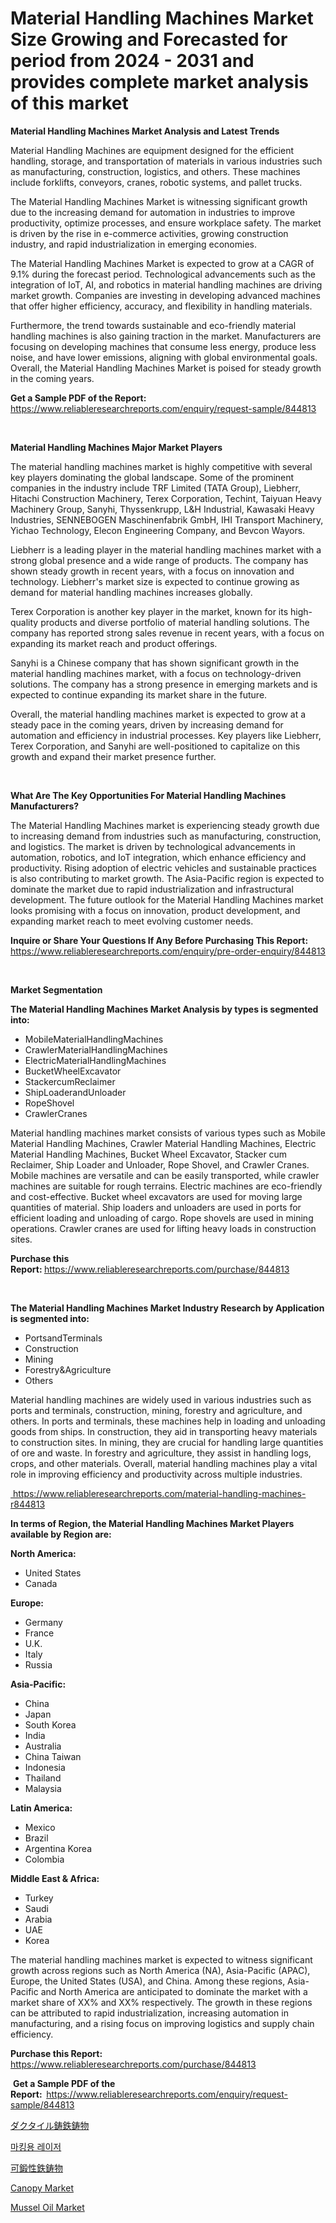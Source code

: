 <p><h1>Material Handling Machines Market Size Growing and Forecasted for period from 2024 - 2031 and provides complete market analysis of this market</h1></p><p><strong>Material Handling Machines Market Analysis and Latest Trends</strong></p>
<p><p>Material Handling Machines are equipment designed for the efficient handling, storage, and transportation of materials in various industries such as manufacturing, construction, logistics, and others. These machines include forklifts, conveyors, cranes, robotic systems, and pallet trucks.</p><p>The Material Handling Machines Market is witnessing significant growth due to the increasing demand for automation in industries to improve productivity, optimize processes, and ensure workplace safety. The market is driven by the rise in e-commerce activities, growing construction industry, and rapid industrialization in emerging economies. </p><p>The Material Handling Machines Market is expected to grow at a CAGR of 9.1% during the forecast period. Technological advancements such as the integration of IoT, AI, and robotics in material handling machines are driving market growth. Companies are investing in developing advanced machines that offer higher efficiency, accuracy, and flexibility in handling materials.</p><p>Furthermore, the trend towards sustainable and eco-friendly material handling machines is also gaining traction in the market. Manufacturers are focusing on developing machines that consume less energy, produce less noise, and have lower emissions, aligning with global environmental goals. Overall, the Material Handling Machines Market is poised for steady growth in the coming years.</p></p>
<p><strong>Get a Sample PDF of the Report:&nbsp;</strong> <a href="https://www.reliableresearchreports.com/enquiry/request-sample/844813">https://www.reliableresearchreports.com/enquiry/request-sample/844813</a></p>
<p>&nbsp;</p>
<p><strong>Material Handling Machines Major Market Players</strong></p>
<p><p>The material handling machines market is highly competitive with several key players dominating the global landscape. Some of the prominent companies in the industry include TRF Limited (TATA Group), Liebherr, Hitachi Construction Machinery, Terex Corporation, Techint, Taiyuan Heavy Machinery Group, Sanyhi, Thyssenkrupp, L&H Industrial, Kawasaki Heavy Industries, SENNEBOGEN Maschinenfabrik GmbH, IHI Transport Machinery, Yichao Technology, Elecon Engineering Company, and Bevcon Wayors.</p><p>Liebherr is a leading player in the material handling machines market with a strong global presence and a wide range of products. The company has shown steady growth in recent years, with a focus on innovation and technology. Liebherr's market size is expected to continue growing as demand for material handling machines increases globally.</p><p>Terex Corporation is another key player in the market, known for its high-quality products and diverse portfolio of material handling solutions. The company has reported strong sales revenue in recent years, with a focus on expanding its market reach and product offerings.</p><p>Sanyhi is a Chinese company that has shown significant growth in the material handling machines market, with a focus on technology-driven solutions. The company has a strong presence in emerging markets and is expected to continue expanding its market share in the future.</p><p>Overall, the material handling machines market is expected to grow at a steady pace in the coming years, driven by increasing demand for automation and efficiency in industrial processes. Key players like Liebherr, Terex Corporation, and Sanyhi are well-positioned to capitalize on this growth and expand their market presence further.</p></p>
<p>&nbsp;</p>
<p><strong>What Are The Key Opportunities For Material Handling Machines Manufacturers?</strong></p>
<p><p>The Material Handling Machines market is experiencing steady growth due to increasing demand from industries such as manufacturing, construction, and logistics. The market is driven by technological advancements in automation, robotics, and IoT integration, which enhance efficiency and productivity. Rising adoption of electric vehicles and sustainable practices is also contributing to market growth. The Asia-Pacific region is expected to dominate the market due to rapid industrialization and infrastructural development. The future outlook for the Material Handling Machines market looks promising with a focus on innovation, product development, and expanding market reach to meet evolving customer needs.</p></p>
<p><strong>Inquire or Share Your Questions If Any Before Purchasing This Report:</strong> <a href="https://www.reliableresearchreports.com/enquiry/pre-order-enquiry/844813">https://www.reliableresearchreports.com/enquiry/pre-order-enquiry/844813</a></p>
<p>&nbsp;</p>
<p><strong>Market Segmentation</strong></p>
<p><strong>The Material Handling Machines Market Analysis by types is segmented into:</strong></p>
<p><ul><li>MobileMaterialHandlingMachines</li><li>CrawlerMaterialHandlingMachines</li><li>ElectricMaterialHandlingMachines</li><li>BucketWheelExcavator</li><li>StackercumReclaimer</li><li>ShipLoaderandUnloader</li><li>RopeShovel</li><li>CrawlerCranes</li></ul></p>
<p><p>Material handling machines market consists of various types such as Mobile Material Handling Machines, Crawler Material Handling Machines, Electric Material Handling Machines, Bucket Wheel Excavator, Stacker cum Reclaimer, Ship Loader and Unloader, Rope Shovel, and Crawler Cranes. Mobile machines are versatile and can be easily transported, while crawler machines are suitable for rough terrains. Electric machines are eco-friendly and cost-effective. Bucket wheel excavators are used for moving large quantities of material. Ship loaders and unloaders are used in ports for efficient loading and unloading of cargo. Rope shovels are used in mining operations. Crawler cranes are used for lifting heavy loads in construction sites.</p></p>
<p><strong>Purchase this Report:&nbsp;</strong><a href="https://www.reliableresearchreports.com/purchase/844813">https://www.reliableresearchreports.com/purchase/844813</a></p>
<p>&nbsp;</p>
<p><strong>The Material Handling Machines Market Industry Research by Application is segmented into:</strong></p>
<p><ul><li>PortsandTerminals</li><li>Construction</li><li>Mining</li><li>Forestry&Agriculture</li><li>Others</li></ul></p>
<p><p>Material handling machines are widely used in various industries such as ports and terminals, construction, mining, forestry and agriculture, and others. In ports and terminals, these machines help in loading and unloading goods from ships. In construction, they aid in transporting heavy materials to construction sites. In mining, they are crucial for handling large quantities of ore and waste. In forestry and agriculture, they assist in handling logs, crops, and other materials. Overall, material handling machines play a vital role in improving efficiency and productivity across multiple industries.</p></p>
<p><a href="https://www.reliableresearchreports.com/material-handling-machines-r844813">&nbsp;https://www.reliableresearchreports.com/material-handling-machines-r844813</a></p>
<p><strong>In terms of Region, the Material Handling Machines Market Players available by Region are:</strong></p>
<p>
    <p> <strong> North America: </strong>
        <ul>
            <li>United States</li>
            <li>Canada</li>
        </ul>
        </p> 
    <p> <strong> Europe: </strong>
        <ul>
            <li>Germany</li>
            <li>France</li>
            <li>U.K.</li>
            <li>Italy</li>
            <li>Russia</li>
        </ul>
        </p> 
    <p> <strong> Asia-Pacific: </strong>
        <ul>
            <li>China</li>
            <li>Japan</li>
            <li>South Korea</li>
            <li>India</li>
            <li>Australia</li>
            <li>China Taiwan</li>
            <li>Indonesia</li>
            <li>Thailand</li>
            <li>Malaysia</li>
        </ul>
        </p> 
    <p> <strong> Latin America: </strong>
        <ul>
            <li>Mexico</li>
            <li>Brazil</li>
            <li>Argentina Korea</li>
            <li>Colombia</li>
        </ul>
        </p> 
    <p> <strong> Middle East & Africa: </strong>
        <ul>
            <li>Turkey</li>
            <li>Saudi</li>
            <li>Arabia</li>
            <li>UAE</li>
            <li>Korea</li>
        </ul>
    </p>
    </p>
<p><p>The material handling machines market is expected to witness significant growth across regions such as North America (NA), Asia-Pacific (APAC), Europe, the United States (USA), and China. Among these regions, Asia-Pacific and North America are anticipated to dominate the market with a market share of XX% and XX% respectively. The growth in these regions can be attributed to rapid industrialization, increasing automation in manufacturing, and a rising focus on improving logistics and supply chain efficiency.</p></p>
<p><strong>Purchase this Report: </strong><a href="https://www.reliableresearchreports.com/purchase/844813">https://www.reliableresearchreports.com/purchase/844813</a></p>
<p>&nbsp;<strong>Get a Sample PDF of the Report:&nbsp;&nbsp;</strong><a href="https://www.reliableresearchreports.com/enquiry/request-sample/844813">https://www.reliableresearchreports.com/enquiry/request-sample/844813</a></p>
<p><strong></strong></p>
<p><p><a href="https://github.com/mreklxf44233/Market-Research-Report-List-1/blob/main/516845926446.md">ダクタイル鋳鉄鋳物</a></p><p><a href="https://github.com/CliftonFisher9067/Market-Research-Report-List-1/blob/main/630961924537.md">마킹용 레이저</a></p><p><a href="https://github.com/cbigkbh02719/Market-Research-Report-List-1/blob/main/296173226447.md">可鍛性鉄鋳物</a></p><p><a href="https://issuu.com/reportprime-2/docs/canopy-market-size-2030.pptx">Canopy Market</a></p><p><a href="https://issuu.com/reportprime-2/docs/mussel-oil-market-size-2030.pptx">Mussel Oil Market</a></p></p>